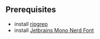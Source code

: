 ## Prerequisites
- install [ripgrep](https://github.com/BurntSushi/ripgrep)
- install [Jetbrains Mono Nerd Font](https://github.com/ryanoasis/nerd-fonts/releases)
